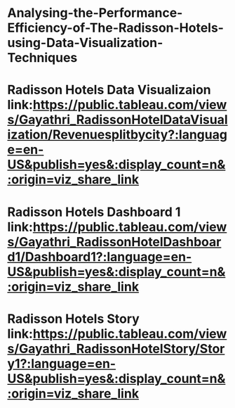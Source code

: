 # Analysing-the-Performance-Efficiency-of-The-Radisson-Hotels-using-Data-Visualization-Techniques
# Radisson Hotels Data Visualizaion link:https://public.tableau.com/views/Gayathri_RadissonHotelDataVisualization/Revenuesplitbycity?:language=en-US&publish=yes&:display_count=n&:origin=viz_share_link
# Radisson Hotels Dashboard 1 link:https://public.tableau.com/views/Gayathri_RadissonHotelDashboard1/Dashboard1?:language=en-US&publish=yes&:display_count=n&:origin=viz_share_link
# Radisson Hotels Story link:https://public.tableau.com/views/Gayathri_RadissonHotelStory/Story1?:language=en-US&publish=yes&:display_count=n&:origin=viz_share_link
